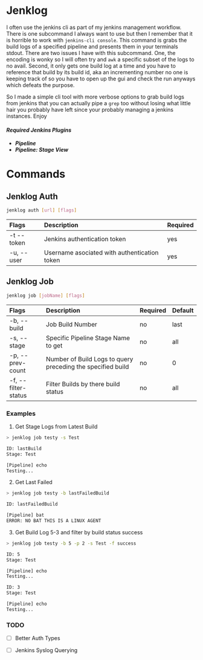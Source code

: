 # Jenklog

I often use the jenkins cli as part of my jenkins management workflow. There is one 
subcommand I always want to use but then I remember that it is horrible to work with 
`jenkins-cli console`. This command is grabs the build logs of a specified pipeline 
and presents them in your terminals stdout. There are two issues I have with
this subcommand. One, the encoding is wonky so I will often try and `awk` a
specific subset of the logs to no avail. Second, it only gets one build log at a time
and you have to reference that build by its build id, aka an incrementing number
no one is keeping track of so you have to open up the gui and check the run
anyways which defeats the purpose.

So I made a simple cli tool with more verbose options to grab build logs from
jenkins that you can actually pipe a `grep` too without losing what little hair
you probably have left since your probably managing a jenkins instances. Enjoy

#### ***Required Jenkins Plugins***
- ***Pipeline*** 
- ***Pipeline: Stage View***

# Commands

## Jenklog Auth 

```bash 
jenklog auth [url] [flags]
```

| Flags | Description | Required |
|:-------|:------------|:--------|
| -t --token | Jenkins authentication token | yes |
| -u, --user | Username asociated with authentication token | yes |

## Jenklog Job

```bash 
jenklog job [jobName] [flags]
```

| Flags | Description | Required | Default |
|:-------|:------------|:--------|:--------|
| -b, --build | Job Build Number | no | last |
| -s, --stage | Specific Pipeline Stage Name to get | no | all |
| -p, --prev-count | Number of Build Logs to query preceding the specified build | no | 0 |
| -f, --filter-status | Filter Builds by there build status | no | all |


### Examples

1. Get Stage Logs from Latest Build
```bash
> jenklog job testy -s Test 

ID: lastBuild
Stage: Test

[Pipeline] echo
Testing...
```

2. Get Last Failed

```bash 
> jenklog job testy -b lastFailedBuild

ID: lastFailedBuild

[Pipeline] bat 
ERROR: NO BAT THIS IS A LINUX AGENT

```

3. Get Build Log 5-3 and filter by build status success

```bash 
> jenklog job testy -b 5 -p 2 -s Test -f success 

ID: 5
Stage: Test

[Pipeline] echo
Testing...

ID: 3
Stage: Test

[Pipeline] echo
Testing...
```

### TODO

- [ ] Better Auth Types
- [ ] Jenkins Syslog Querying

